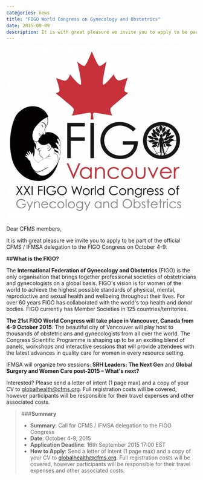 ```yaml
---
categories: news
title: "FIGO World Congress on Gynecology and Obstetrics"
date: 2015-09-09
description: It is with great pleasure we invite you to apply to be part of the official CFMS / IFMSA delegation to the FIGO Congress on October 4-9.
---
```


<img class="right" src="/images/news-images/FIGO-2015.jpg">

Dear CFMS members, 

It is with great pleasure we invite you to apply to be part of the official CFMS / IFMSA delegation to the FIGO Congress on October 4-9.

##**What is the FIGO?**

The **International Federation of Gynecology and Obstetrics** (FIGO) is the only organisation that brings together professional societies of obstetricians and gynecologists on a global basis. FIGO's vision is for women of the world to achieve the highest possible standards of physical, mental, reproductive and sexual health and wellbeing throughout their lives. For over 60 years FIGO has collaborated with the world's top health and donor bodies. FIGO currently has Member Societies in 125 countries/territories. 

**The 21st FIGO World Congress will take place in Vancouver, Canada from 4-9 October 2015**. The beautiful city of Vancouver will play host to thousands of obstetricians and gynecologists from all over the world. The Congress Scientific Programme is shaping up to be an exciting blend of panels, workshops and interactive sessions that will provide attendees with the latest advances in quality care for women in every resource setting.

IFMSA will organize two sessions: **SRH Leaders: The Next Gen** and **Global Surgery and Women Care post-2015 &ndash; What's next?**

Interested? Please send a letter of intent (1 page max) and a copy of your CV to [globalhealth@cfms.org](mailto:globalhealth@cfms.org). Full registration costs will be covered, however participants will be responsible for their travel expenses and other associated costs. 

> ###**Summary**
> - **Summary**: Call for CFMS / IFMSA delegation to the FIGO Congress
> - **Date**: October 4-9, 2015
> - **Application Deadline**: 16th September 2015 17:00 EST
> - **How to Apply**: Send a letter of intent (1 page max) and a copy of your CV to [globalhealth@cfms.org](mailto:globalhealth@cfms.org). Full registration costs will be covered, however participants will be responsible for their travel expenses and other associated costs.


